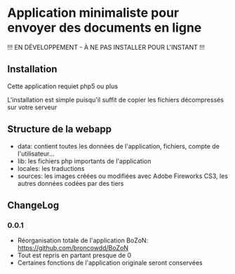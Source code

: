 # Application minimaliste pour envoyer des documents en ligne
!!! EN DÉVELOPPEMENT - À NE PAS INSTALLER POUR L'INSTANT !!!

## Installation

Cette application requiet php5 ou plus

L'installation est simple puisqu'il suffit de copier les fichiers décompressés sur votre serveur

## Structure de la webapp

- data: contient toutes les données de l'application, fichiers, compte de l'utilisateur...
- lib: les fichiers php importants de l'application
- locales: les traductions
- sources: les images créées ou modifiées avec Adobe Fireworks CS3, les autres données codées par des tiers

## ChangeLog

### 0.0.1

* Réorganisation totale de l'application BoZoN: https://github.com/broncowdd/BoZoN
* Tout est repris en partant presque de 0
* Certaines fonctions de l'application originale seront conservées
